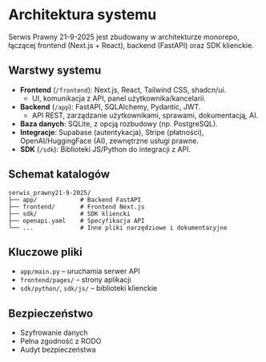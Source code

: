 # Architektura systemu

Serwis Prawny 21-9-2025 jest zbudowany w architekturze monorepo, łączącej frontend (Next.js + React), backend (FastAPI) oraz SDK klienckie.

## Warstwy systemu

- **Frontend** (`/frontend`): Next.js, React, Tailwind CSS, shadcn/ui.
  - UI, komunikacja z API, panel użytkownika/kancelarii.
- **Backend** (`/app`): FastAPI, SQLAlchemy, Pydantic, JWT.
  - API REST, zarządzanie użytkownikami, sprawami, dokumentacją, AI.
- **Baza danych**: SQLite, z opcją rozbudowy (np. PostgreSQL).
- **Integracje**: Supabase (autentykacja), Stripe (płatności), OpenAI/HuggingFace (AI), zewnętrzne usługi prawne.
- **SDK** (`/sdk`): Biblioteki JS/Python do integracji z API.

## Schemat katalogów

```
serwis_prawny21-9-2025/
├── app/            # Backend FastAPI
├── frontend/       # Frontend Next.js
├── sdk/            # SDK kliencki
├── openapi.yaml    # Specyfikacja API
└── ...             # Inne pliki narzędziowe i dokumentacyjne
```

## Kluczowe pliki

- `app/main.py` – uruchamia serwer API
- `frontend/pages/` – strony aplikacji
- `sdk/python/`, `sdk/js/` – biblioteki klienckie

## Bezpieczeństwo

- Szyfrowanie danych
- Pełna zgodność z RODO
- Audyt bezpieczeństwa
